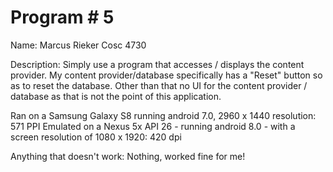 # Program # 5
Name: Marcus Rieker
Cosc 4730

Description: Simply use a program that accesses / displays the content provider. My content provider/database specifically has a "Reset" button so as to reset the database. Other than that no UI for the content provider / database as that is not the point of this application.

Ran on a Samsung Galaxy S8 running android 7.0, 2960 x 1440 resolution: 571 PPI Emulated on a Nexus 5x API 26 - running android 8.0 - with a screen resolution of 1080 x 1920: 420 dpi

Anything that doesn't work: Nothing, worked fine for me!


